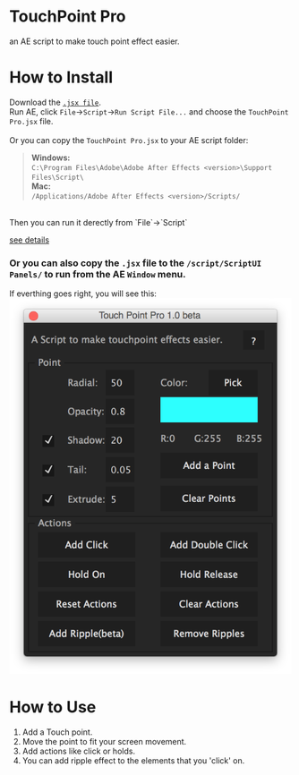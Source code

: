 # TouchPoint Pro
an AE script to make touch point effect easier.
# How to Install
Download the [`.jsx file`](https://raw.githubusercontent.com/bigxixi/TouchPoint-Pro/master/TouchPoint%20Pro.jsx).</br>
Run AE, click `File`->`Script`->`Run Script File...` and choose the `TouchPoint Pro.jsx` file.  
</br>
Or you can copy the `TouchPoint Pro.jsx` to your AE script folder:
>**Windows:**  
>`C:\Program Files\Adobe\Adobe After Effects <version>\Support Files\Script\`  
>**Mac:**  
>`/Applications/Adobe After Effects <version>/Scripts/`

</br>
Then you can run it derectly from `File`->`Script`  

[see details](https://helpx.adobe.com/after-effects/using/scripts.html)</br>

### Or you can also copy the `.jsx` file to the `/script/ScriptUI Panels/` to run from the AE `Window` menu.

If everthing goes right, you will see this:</br>
![](https://raw.githubusercontent.com/bigxixi/ReadMe-Resources/master/TouchPointProEN.png)</br>

# How to Use
1. Add a Touch point.  
2. Move the point to fit your screen movement.  
3. Add actions like click or holds.  
4. You can add ripple effect to the elements that you 'click' on.  
